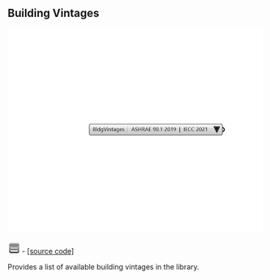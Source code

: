 ## Building Vintages

![](../../images/components/Building_Vintages.png)

![](../../images/icons/Building_Vintages.png) - [[source code]](https://github.com/ladybug-tools/honeybee-grasshopper-energy/blob/master/honeybee_grasshopper_energy/src//HB%20Building%20Vintages.py)


Provides a list of available building vintages in the  library. 
